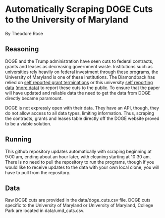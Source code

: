 # Automatically Scraping DOGE Cuts to the University of Maryland
By Theodore Rose

## Reasoning
DOGE and the Trump administration have seen cuts to federal contracts, grants and leases as decreasing government waste. Institutions such as universities rely heavily on federal investment through these programs, the University of Maryland is one of these institutions. The Diamondback has relied on [self reported grant terminations](https://grant-watch.us/nsf-data.html) or this university [self reporting data](https://dbknews.com/2025/04/23/umd-research-cuts-grants-trump/) ([more data](https://president.umd.edu/articles/our-response-to-federal-changes)) to report these cuts to the public. To ensure that the paper will have updated and reliable data the need to get the data from DOGE directly became paramount.

DOGE is not expressly open with their data. They have an API, though, they do not allow access to all data types, limiting information. Thus, scraping the contracts, grants and leases table directly off the DOGE website proved to be a viable solution.

## Running
This github repository updates automatically with scraping beginning at 9:00 am, ending about an hour later, with cleaning starting at 10:30 am. There is no need to pull the repository to run the programs, though if you would like to receive updates to the data with your own local clone, you will have to pull from the repository.

## Data
Raw DOGE cuts are provided in the data/doge_cuts.csv file. DOGE cuts specific to the University of Maryland or University of Maryland, College Park are located in data/umd_cuts.csv.
